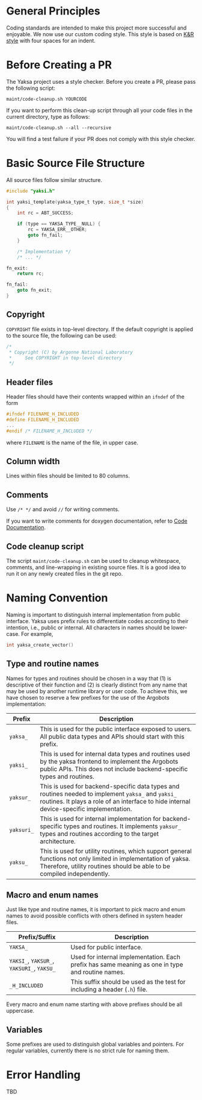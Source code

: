 # General Principles
Coding standards are intended to make this project more successful and enjoyable.  We now use our custom coding style.  This style is based on [K&R style](https://en.wikipedia.org/wiki/Indent_style#K.26R_style) with four spaces for an indent.

# Before Creating a PR

The Yaksa project uses a style checker. Before you create a PR, please pass the following script:
```
maint/code-cleanup.sh YOURCODE
```

If you want to perform this clean-up script through all your code files in the current directory, type as follows:
```
maint/code-cleanup.sh --all --recursive
```
You will find a test failure if your PR does not comply with this style checker.

# Basic Source File Structure
All source files follow similar structure.
```c
#include "yaksi.h"

int yaksi_template(yaksa_type_t type, size_t *size)
{
    int rc = ABT_SUCCESS;

    if (type == YAKSA_TYPE__NULL) {
        rc = YAKSA_ERR__OTHER;
        goto fn_fail;
    }

    /* Implementation */
    /* ... */

fn_exit:
    return rc;

fn_fail:
    goto fn_exit;
}
```

## Copyright
`COPYRIGHT` file exists in top-level directory.  If the default copyright is applied to the source file, the following can be used:
```c
/*
 * Copyright (C) by Argonne National Laboratory
 *     See COPYRIGHT in top-level directory
 */
```

## Header files
Header files should have their contents wrapped within an `ifndef` of the form
```c
#ifndef FILENAME_H_INCLUDED
#define FILENAME_H_INCLUDED
...
#endif /* FILENAME_H_INCLUDED */
```
where `FILENAME` is the name of the file, in upper case.

## Column width
Lines within files should be limited to 80 columns.

## Comments
Use `/* */` and avoid `//` for writing comments.

If you want to write comments for doxygen documentation, refer to [Code Documentation](https://github.com/pmodels/yaksa/wiki/Code-Documentation).

## Code cleanup script
The script `maint/code-cleanup.sh` can be used to cleanup whitespace, comments, and line-wrapping in existing source files. It is a good idea to run it on any newly created files in the git repo.

# Naming Convention
Naming is important to distinguish internal implementation from public interface.  Yaksa uses prefix rules to differentiate codes according to their intention, i.e., public or internal.
All characters in names should be lower-case. For example,
```c
int yaksa_create_vector()
```

## Type and routine names
Names for types and routines should be chosen in a way that (1) is descriptive of their function and (2) is clearly distinct from any name that may be used by another runtime library or user code.  To achieve this, we have chosen to reserve a few prefixes for the use of the Argobots implementation:

| Prefix     | Description |
| ---------- | ----------- |
| `yaksa_`   | This is used for the public interface exposed to users.  All public data types and APIs should start with this prefix. |
| `yaksi_`   | This is used for internal data types and routines used by the yaksa frontend to implement the Argobots public APIs.  This does not include backend-specific types and routines. |
| `yaksur_`  | This is used for backend-specific data types and routines needed to implement `yaksa_` and `yaksi_` routines. It plays a role of an interface to hide internal device-specific implementation. |
| `yaksuri_` | This is used for internal implementation for backend-specific types and routines. It implements `yaksur_` types and routines according to the target architecture. |
| `yaksu_`  | This is used for utility routines, which support general functions not only limited in implementation of yaksa.  Therefore, utility routines should be able to be compiled independently. |

## Macro and enum names
Just like type and routine names, it is important to pick macro and enum names to avoid possible conflicts with others defined in system header files.

| Prefix/Suffix | Description |
| ------------- | ----------- |
| `YAKSA_`      | Used for public interface. |
| `YAKSI_`, `YAKSUR_`, `YAKSURI_`, `YAKSU_` | Used for internal implementation. Each prefix has same meaning as one in type and routine names.  |
| `_H_INCLUDED` | This suffix should be used as the test for including a header (`.h`) file. |

Every macro and enum name starting with above prefixes should be all uppercase.

## Variables
Some prefixes are used to distinguish global variables and pointers. For regular variables, currently there is no strict rule for naming them.


# Error Handling
TBD